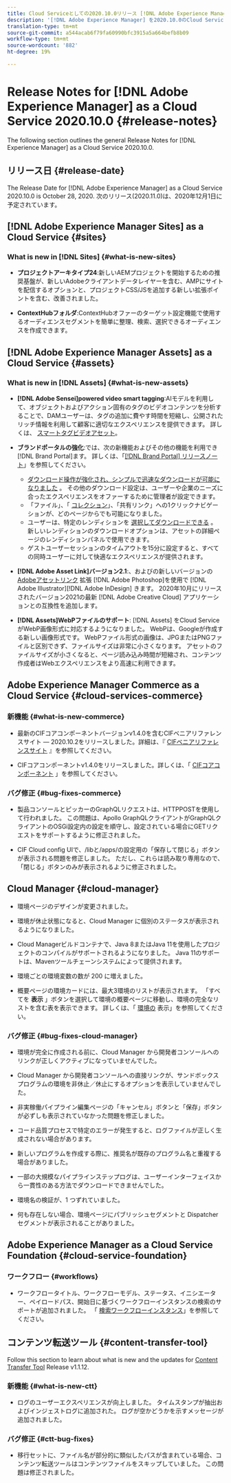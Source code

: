 ```yaml
---
title: Cloud Serviceとしての2020.10.0リリース [!DNL Adobe Experience Manager] のリリースノート。
description: '[!DNL Adobe Experience Manager] を2020.10.0のCloud Serviceリリースノートとして追加しました。'
translation-type: tm+mt
source-git-commit: a544acab6f79fa60990bfc3915a5a664befb8b09
workflow-type: tm+mt
source-wordcount: '882'
ht-degree: 19%

---
```



# Release Notes for [!DNL Adobe Experience Manager] as a Cloud Service 2020.10.0 {#release-notes}

The following section outlines the general Release Notes for [!DNL Experience Manager] as a Cloud Service 2020.10.0.

## リリース日 {#release-date}

The Release Date for [!DNL Adobe Experience Manager] as a Cloud Service 2020.10.0 is October 28, 2020.
次のリリース(2020.11.0)は、2020年12月1日に予定されています。

## [!DNL Adobe Experience Manager Sites] as a Cloud Service {#sites}

### What is new in [!DNL Sites] {#what-is-new-sites}

<!-- add when release done: * **Core Components 2.12.0**: With Core Components being on auto-update, benefit from the latest improvements contributed by the community. See list of changes since 2.11.1: Release Notes -->

* **プロジェクトアーキタイプ24**:新しいAEMプロジェクトを開始するための推奨基盤が、新しいAdobeクライアントデータレイヤーを含む、AMPにサイトを配信するオプションと、プロジェクトCSS/JSを追加する新しい拡張ポイントを含む、改善されました。

* **ContextHubフォルダ**:ContextHubオファーのターゲット設定機能で使用するオーディエンスセグメントを簡単に整理、検索、選択できるオーディエンスを作成できます。

## [!DNL Adobe Experience Manager Assets] as a Cloud Service {#assets}

### What is new in [!DNL Assets] {#what-is-new-assets}

* **[!DNL Adobe Sensei]powered video smart tagging**:AIモデルを利用して、オブジェクトおよびアクション固有のタグのビデオコンテンツを分析することで、DAMユーザーは、タグの追加に費やす時間を短縮し、公開されたリッチ情報を利用して顧客に適切なエクスペリエンスを提供できます。 詳しくは、 [スマートタグビデオアセット](/help/assets/smart-tags-video-assets.md)。

* **ブランドポータルの強化**:では、次の新機能およびその他の機能を利用でき [!DNL Brand Portal]ます。 詳しくは、「[[!DNL Brand Portal] リリースノート](https://docs.adobe.com/content/help/en/experience-manager-brand-portal/using/introduction/brand-portal-release-notes.html)」を参照してください。

   * [ダウンロード操作が強化され、シンプルで迅速なダウンロードが可能になりました](https://docs.adobe.com/content/help/en/experience-manager-brand-portal/using/download/brand-portal-download-assets.html) 。 その他のダウンロード設定は、ユーザーや企業のニーズに合ったエクスペリエンスをオファーするために管理者が設定できます。
   * 「ファイル」、「 [コレクション](https://docs.adobe.com/content/help/en/experience-manager-brand-portal/using/share/brand-portal-share-collection.html)」、「共有リンク」への1クリックナビゲーションが、どのページからでも可能になりました。
   * ユーザーは、特定のレンディションを [選択してダウンロードできる](https://docs.adobe.com/content/help/en/experience-manager-brand-portal/using/download/brand-portal-download-assets.html#download-assets-from-asset-details-page) 。 新しいレンディションのダウンロードオプションは、アセットの詳細ページのレンディションパネルで使用できます。
   * ゲストユーザーセッションのタイムアウトを15分に設定すると、すべての同時ユーザーに対して快適なエクスペリエンスが提供されます。

* **[!DNL Adobe Asset Link]バージョン2.1**:、およびの新しいバージョンの [Adobeアセットリンク](https://helpx.adobe.com/enterprise/admin-guide.html/enterprise/using/manage-assets-using-adobe-asset-link.ug.html) 拡張 [!DNL Adobe Photoshop]を使用で [!DNL Adobe Illustrator][!DNL Adobe InDesign] きます。 2020年10月にリリースされたバージョン2021の最新 [!DNL Adobe Creative Cloud] アプリケーションとの互換性を追加します。

* **[!DNL Assets]WebPファイルのサポート**: [!DNL Assets] をCloud ServiceがWebP画像形式に対応するようになりました。 WebPは、Googleが作成する新しい画像形式です。 WebPファイル形式の画像は、JPGまたはPNGファイルと区別できず、ファイルサイズは非常に小さくなります。 アセットのファイルサイズが小さくなると、ページ読み込み時間が短縮され、コンテンツ作成者はWebエクスペリエンスをより高速に利用できます。

<!--
### Bugs Fixed {#bugs-fixed-assets}

Content to come
-->

## Adobe Experience Manager Commerce as a Cloud Service {#cloud-services-commerce}

### 新機能 {#what-is-new-commerce}

* 最新のCIFコアコンポーネントバージョンv1.4.0を含むCIFベニアリファレンスサイト — 2020.10.2をリリースしました。詳細は、『 [CIFベニアリファレンスサイト](https://github.com/adobe/aem-cif-guides-venia/releases/tag/venia-2020.10.2) 』を参照してください。

* CIFコアコンポーネントv1.4.0をリリースしました。詳しくは、「 [CIFコアコンポーネント](https://github.com/adobe/aem-core-cif-components/releases/tag/core-cif-components-reactor-1.4.0) 」を参照してください。

### バグ修正 {#bug-fixes-commerce}

* 製品コンソールとピッカーのGraphQLリクエストは、HTTPPOSTを使用して行われました。 この問題は、Apollo GraphQLクライアントがGraphQLクライアントのOSGi設定内の設定を順守し、設定されている場合にGETリクエストをサポートするように修正されました。

* CIF Cloud config UIで、/libと/apps/の設定用の「保存して閉じる」ボタンが表示される問題を修正しました。 ただし、これらは読み取り専用なので、「閉じる」ボタンのみが表示されるように修正されました。

## Cloud Manager {#cloud-manager}

* 環境ページのデザインが変更されました。

* 環境が休止状態になると、Cloud Manager に個別のステータスが表示されるようになりました。

* Cloud Managerビルドコンテナで、Java 8またはJava 11を使用したプロジェクトのコンパイルがサポートされるようになりました。 Java 11のサポートは、Mavenツールチェーンシステムによって提供されます。

* 環境ごとの環境変数の数が 200 に増えました。

* 概要ページの環境カードには、最大3環境のリストが表示されます。 「すべてを **表示** 」ボタンを選択して環境の概要ページに移動し、環境の完全なリストを含む表を表示できます。
詳しくは、「 [環境の](/help/implementing/cloud-manager/manage-environments.md#viewing-environment) 表示」を参照してください。

### バグ修正 {#bug-fixes-cloud-manager}

* 環境が完全に作成される前に、Cloud Manager から開発者コンソールへのリンクが正しくアクティブになっていませんでした。

* Cloud Manager から開発者コンソールへの直接リンクが、サンドボックスプログラムの環境を非休止／休止にするオプションを表示していませんでした。

* 非実稼働パイプライン編集ページの「キャンセル」ボタンと「保存」ボタンが必ずしも表示されていなかった問題を修正しました。

* コード品質プロセスで特定のエラーが発生すると、ログファイルが正しく生成されない場合があります。

* 新しいプログラムを作成する際に、推奨名が既存のプログラム名と重複する場合がありました。

* 一部の大規模なパイプラインステップログは、ユーザーインターフェイスから一貫性のある方法でダウンロードできませんでした。

* 環境名の検証が、1 つずれていました。

* 何も存在しない場合、環境ページにパブリッシュセグメントと Dispatcher セグメントが表示されることがありました。


## Adobe Experience Manager as a Cloud Service Foundation {#cloud-service-foundation}

### ワークフロー {#workflows}

* ワークフロータイトル、ワークフローモデル、ステータス、イニシエーター、ペイロードパス、開始日に基づくワークフローインスタンスの検索のサポートが追加されました。 「 [検索ワークフローインスタンス](https://docs.adobe.com/content/help/en/experience-manager-cloud-service/sites/administering/workflows-administering.html)」を参照してください。

## コンテンツ転送ツール {#content-transfer-tool}

Follow this section to learn about what is new and the updates for [Content Transfer Tool](https://docs.adobe.com/content/help/en/experience-manager-cloud-service/moving/cloud-migration/content-transfer-tool/overview-content-transfer-tool.html) Release v1.1.12.

### 新機能 {#what-is-new-ctt}

* ログのユーザーエクスペリエンスが向上しました。 タイムスタンプが抽出およびインジェストログに追加された。 ログが空かどうかを示すメッセージが追加されました。

### バグ修正 {#ctt-bug-fixes}

* 移行セットに、ファイル名が部分的に類似したパスが含まれている場合、コンテンツ転送ツールはコンテンツファイルをスキップしていました。 この問題は修正されました。
